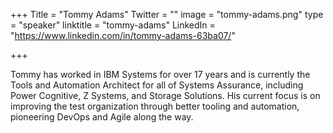 +++
Title = "Tommy Adams"
Twitter = ""
image = "tommy-adams.png"
type = "speaker"
linktitle = "tommy-adams"
LinkedIn = "https://www.linkedin.com/in/tommy-adams-63ba07/"

+++

Tommy has worked in IBM Systems for over 17 years and is currently the Tools and Automation Architect for all of Systems Assurance, including Power Cognitive, Z Systems, and Storage Solutions. His current focus is on improving the test organization through better tooling and automation, pioneering DevOps and Agile along the way.
